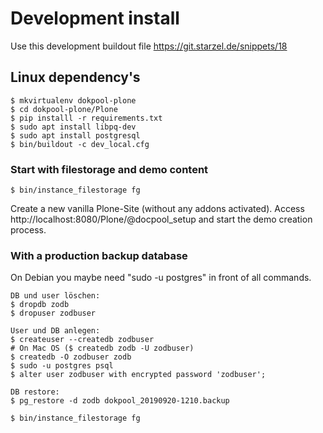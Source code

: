 # Development install 

Use this development buildout file https://git.starzel.de/snippets/18

## Linux dependency's

```
$ mkvirtualenv dokpool-plone
$ cd dokpool-plone/Plone
$ pip installl -r requirements.txt
$ sudo apt install libpq-dev
$ sudo apt install postgresql
$ bin/buildout -c dev_local.cfg
```

### Start with filestorage and demo content

```
$ bin/instance_filestorage fg
```

Create a new vanilla Plone-Site (without any addons activated). Access http://localhost:8080/Plone/@docpool_setup and start the demo creation process.

### With a production backup database

On Debian you maybe need "sudo -u postgres" in front of all commands. 

```
DB und user löschen:
$ dropdb zodb
$ dropuser zodbuser

User und DB anlegen:
$ createuser --createdb zodbuser
# On Mac OS ($ createdb zodb -U zodbuser)
$ createdb -O zodbuser zodb
$ sudo -u postgres psql
$ alter user zodbuser with encrypted password 'zodbuser';

DB restore:
$ pg_restore -d zodb dokpool_20190920-1210.backup
```

```
$ bin/instance_filestorage fg
```
